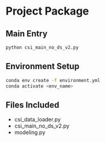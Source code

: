 # Project Package

## Main Entry
```bash
python csi_main_no_ds_v2.py
```

## Environment Setup

```bash
conda env create -f environment.yml
conda activate <env_name>
```

## Files Included

- csi_data_loader.py
- csi_main_no_ds_v2.py
- modeling.py
